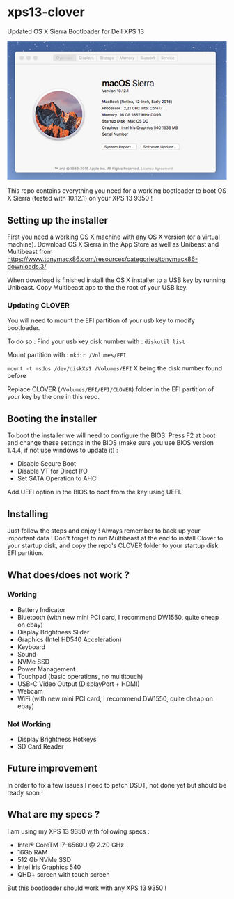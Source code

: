 # xps13-clover
Updated OS X Sierra Bootloader for Dell XPS 13

![Screenshot](/screenshots/screen1.png)

This repo contains everything you need for a working bootloader to boot OS X Sierra (tested with 10.12.1) on your XPS 13 9350 !

## Setting up the installer

First you need a working OS X machine with any OS X version (or a virtual machine). Download OS X Sierra in the App Store as well as Unibeast and Multibeast from https://www.tonymacx86.com/resources/categories/tonymacx86-downloads.3/

When download is finished install the OS X installer to a USB key by running Unibeast. Copy Multibeast app to the the root of your USB key.


### Updating CLOVER

You will need to mount the EFI partition of your usb key to modify bootloader.

To do so :
Find your usb key disk number with :
`diskutil list`

Mount partition with :
`mkdir /Volumes/EFI`

`mount -t msdos /dev/diskXs1 /Volumes/EFI` X being the disk number found before

Replace CLOVER (`/Volumes/EFI/EFI/CLOVER`) folder in the EFI partition of your key by the one in this repo.

## Booting the installer

To boot the installer we will need to configure the BIOS. Press F2 at boot and change these settings in the BIOS (make sure you use BIOS version 1.4.4, if not use windows to update it) 
:
- Disable Secure Boot
- Disable VT for Direct I/O
- Set SATA Operation to AHCI

Add UEFI option in the BIOS to boot from the key using UEFI.

## Installing 
Just follow the steps and enjoy !
Always remember to back up your important data !
Don't forget to run Multibeast at the end to install Clover to your startup disk, and copy the repo's CLOVER folder to your startup disk EFI partition.

## What does/does not work ?
### Working
- Battery Indicator
- Bluetooth (with new mini PCI card, I recommend DW1550, quite cheap on ebay)
- Display Brightness Slider
- Graphics (Intel HD540 Acceleration)
- Keyboard
- Sound
- NVMe SSD
- Power Management
- Touchpad (basic operations, no multitouch)
- USB-C Video Output (DisplayPort + HDMI)
- Webcam
- WiFi (with new mini PCI card, I recommend DW1550, quite cheap on ebay)

### Not Working
- Display Brightness Hotkeys
- SD Card Reader

## Future improvement
In order to fix a few issues I need to patch DSDT, not done yet but should be ready soon !

## What are my specs ?
I am using my XPS 13 9350 with following specs :
- Intel® CoreTM i7-6560U @ 2.20 GHz
- 16Gb RAM
- 512 Gb NVMe SSD
- Intel Iris Graphics 540
- QHD+ screen with touch screen

But this bootloader should work with any XPS 13 9350 !






